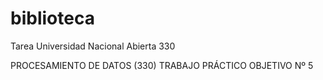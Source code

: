 # biblioteca
Tarea Universidad Nacional Abierta 330 

PROCESAMIENTO DE DATOS (330)
TRABAJO PRÁCTICO
OBJETIVO Nº 5
